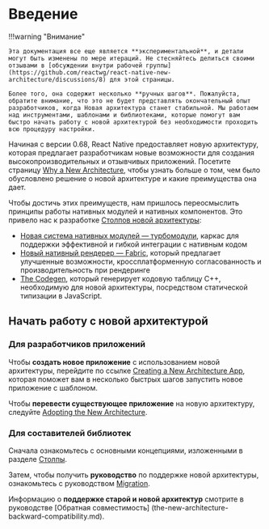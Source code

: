 # Введение

!!!warning "Внимание"

    Эта документация все еще является **экспериментальной**, и детали могут быть изменены по мере итераций. Не стесняйтесь делиться своими отзывами в [обсуждении внутри рабочей группы](https://github.com/reactwg/react-native-new-architecture/discussions/8) для этой страницы.

    Более того, она содержит несколько **ручных шагов**. Пожалуйста, обратите внимание, что это не будет представлять окончательный опыт разработчиков, когда Новая архитектура станет стабильной. Мы работаем над инструментами, шаблонами и библиотеками, которые помогут вам быстро начать работу с новой архитектурой без необходимости проходить всю процедуру настройки.

Начиная с версии 0.68, React Native предоставляет новую архитектуру, которая предлагает разработчикам новые возможности для создания высокопроизводительных и отзывчивых приложений. Посетите страницу [Why a New Architecture](the-new-architecture-why.md), чтобы узнать больше о том, чем было обусловлено решение о новой архитектуре и какие преимущества она дает.

Чтобы достичь этих преимуществ, нам пришлось переосмыслить принципы работы нативных модулей и нативных компонентов. Это привело нас к разработке [Столпов новой архитектуры](the-new-architecture-pillars.md):

-   [Новая система нативных модулей — турбомодули](the-new-architecture-pillars-turbomodules.md), каркас для поддержки эффективной и гибкой интеграции с нативным кодом
-   [Новый нативный рендерер — Fabric](the-new-architecture-pillars-fabric-components.md), который предлагает улучшенные возможности, кроссплатформенную согласованность и производительность при рендеринге
-   [The Codegen](the-new-architecture-pillars-codegen.md), который генерирует кодовую таблицу C++, необходимую для новой архитектуры, посредством статической типизации в JavaScript.

## Начать работу с новой архитектурой

### Для разработчиков приложений

Чтобы **создать новое приложение** с использованием новой архитектуры, перейдите по ссылке [Creating a New Architecture App](the-new-architecture-use-app-template.md), которая поможет вам в несколько быстрых шагов запустить новое приложение с шаблоном.

Чтобы **перевести существующее приложение** на новую архитектуру, следуйте [Adopting the New Architecture](new-architecture-intro.md).

### Для составителей библиотек

Сначала ознакомьтесь с основными концепциями, изложенными в разделе [Столпы](the-new-architecture-pillars.md).

Затем, чтобы получить **руководство** по поддержке новой архитектуры, ознакомьтесь с руководством [Migration](new-architecture-library-intro.md).

Информацию о **поддержке старой и новой архитектур** смотрите в руководстве [Обратная совместимость] (the-new-architecture-backward-compatibility.md).
